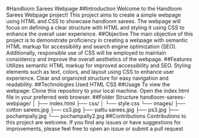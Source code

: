 #Handloom Sarees Webpage
##Introduction
Welcome to the Handloom Sarees Webpage project! This project aims to create a simple webpage using HTML and CSS to showcase handloom sarees. The webpage will focus on defining a clear structure with HTML and styling it using CSS to enhance the overall user experience.
##Objective
The main objective of this project is to demonstrate proficiency in creating a webpage with semantic HTML markup for accessibility and search engine optimization (SEO). Additionally, responsible use of CSS will be employed to maintain consistency and improve the overall aesthetics of the webpage.
##Features
Utilizes semantic HTML markup for improved accessibility and SEO.
Styling elements such as text, colors, and layout using CSS to enhance user experience.
Clear and organized structure for easy navigation and readability.
##Technologies Used
HTML
CSS
##Usage
To view the webpage:
Clone this repository to your local machine.
Open the index.html file in your preferred web browser.
##Folder Structure
handloom-sarees-webpage/
│
├── index.html
├── css/
│   └── style.css
└── images/
    ├── cotton sarees.jpg
    ├── cs3.jpg
    ├── pattu sarees.jpg
    ├── ps3.jpg
    ├── pochampally.jpg
    └── pochampally2.jpg
##Contributions
Contributions to this project are welcome. If you find any issues or have suggestions for improvements, please feel free to open an issue or submit a pull request

